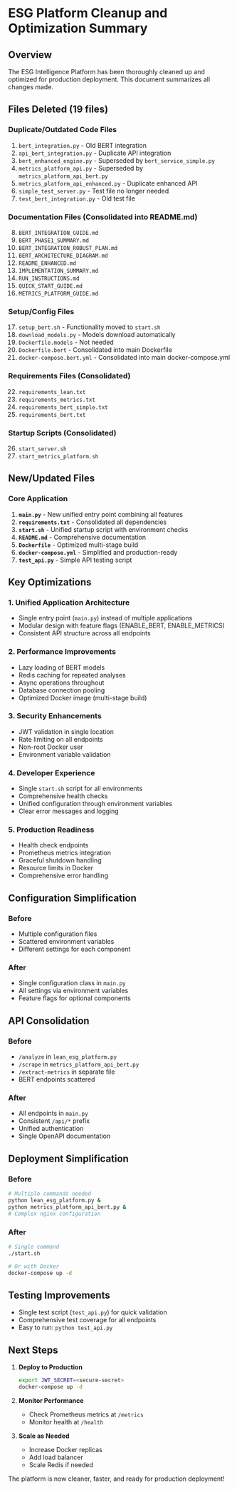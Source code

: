 # ESG Platform Cleanup and Optimization Summary

## Overview
The ESG Intelligence Platform has been thoroughly cleaned up and optimized for production deployment. This document summarizes all changes made.

## Files Deleted (19 files)

### Duplicate/Outdated Code Files
1. `bert_integration.py` - Old BERT integration
2. `api_bert_integration.py` - Duplicate API integration
3. `bert_enhanced_engine.py` - Superseded by `bert_service_simple.py`
4. `metrics_platform_api.py` - Superseded by `metrics_platform_api_bert.py`
5. `metrics_platform_api_enhanced.py` - Duplicate enhanced API
6. `simple_test_server.py` - Test file no longer needed
7. `test_bert_integration.py` - Old test file

### Documentation Files (Consolidated into README.md)
8. `BERT_INTEGRATION_GUIDE.md`
9. `BERT_PHASE1_SUMMARY.md`
10. `BERT_INTEGRATION_ROBUST_PLAN.md`
11. `BERT_ARCHITECTURE_DIAGRAM.md`
12. `README_ENHANCED.md`
13. `IMPLEMENTATION_SUMMARY.md`
14. `RUN_INSTRUCTIONS.md`
15. `QUICK_START_GUIDE.md`
16. `METRICS_PLATFORM_GUIDE.md`

### Setup/Config Files
17. `setup_bert.sh` - Functionality moved to `start.sh`
18. `download_models.py` - Models download automatically
19. `Dockerfile.models` - Not needed
20. `Dockerfile.bert` - Consolidated into main Dockerfile
21. `docker-compose.bert.yml` - Consolidated into main docker-compose.yml

### Requirements Files (Consolidated)
22. `requirements_lean.txt`
23. `requirements_metrics.txt`
24. `requirements_bert_simple.txt`
25. `requirements_bert.txt`

### Startup Scripts (Consolidated)
26. `start_server.sh`
27. `start_metrics_platform.sh`

## New/Updated Files

### Core Application
1. **`main.py`** - New unified entry point combining all features
2. **`requirements.txt`** - Consolidated all dependencies
3. **`start.sh`** - Unified startup script with environment checks
4. **`README.md`** - Comprehensive documentation
5. **`Dockerfile`** - Optimized multi-stage build
6. **`docker-compose.yml`** - Simplified and production-ready
7. **`test_api.py`** - Simple API testing script

## Key Optimizations

### 1. **Unified Application Architecture**
- Single entry point (`main.py`) instead of multiple applications
- Modular design with feature flags (ENABLE_BERT, ENABLE_METRICS)
- Consistent API structure across all endpoints

### 2. **Performance Improvements**
- Lazy loading of BERT models
- Redis caching for repeated analyses
- Async operations throughout
- Database connection pooling
- Optimized Docker image (multi-stage build)

### 3. **Security Enhancements**
- JWT validation in single location
- Rate limiting on all endpoints
- Non-root Docker user
- Environment variable validation

### 4. **Developer Experience**
- Single `start.sh` script for all environments
- Comprehensive health checks
- Unified configuration through environment variables
- Clear error messages and logging

### 5. **Production Readiness**
- Health check endpoints
- Prometheus metrics integration
- Graceful shutdown handling
- Resource limits in Docker
- Comprehensive error handling

## Configuration Simplification

### Before
- Multiple configuration files
- Scattered environment variables
- Different settings for each component

### After
- Single configuration class in `main.py`
- All settings via environment variables
- Feature flags for optional components

## API Consolidation

### Before
- `/analyze` in `lean_esg_platform.py`
- `/scrape` in `metrics_platform_api_bert.py`
- `/extract-metrics` in separate file
- BERT endpoints scattered

### After
- All endpoints in `main.py`
- Consistent `/api/*` prefix
- Unified authentication
- Single OpenAPI documentation

## Deployment Simplification

### Before
```bash
# Multiple commands needed
python lean_esg_platform.py &
python metrics_platform_api_bert.py &
# Complex nginx configuration
```

### After
```bash
# Single command
./start.sh

# Or with Docker
docker-compose up -d
```

## Testing Improvements

- Single test script (`test_api.py`) for quick validation
- Comprehensive test coverage for all endpoints
- Easy to run: `python test_api.py`

## Next Steps

1. **Deploy to Production**
   ```bash
   export JWT_SECRET=<secure-secret>
   docker-compose up -d
   ```

2. **Monitor Performance**
   - Check Prometheus metrics at `/metrics`
   - Monitor health at `/health`

3. **Scale as Needed**
   - Increase Docker replicas
   - Add load balancer
   - Scale Redis if needed

The platform is now cleaner, faster, and ready for production deployment! 